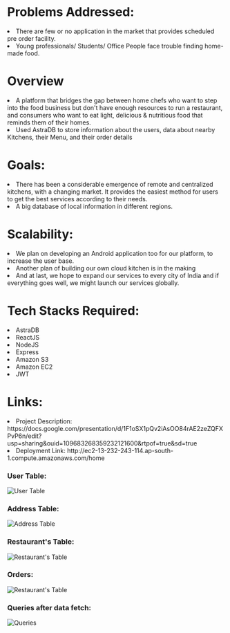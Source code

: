 <h1>Problems Addressed:</h1>
   <li>There are few or no application in the market that provides scheduled pre order facility.</li>
   <li>Young professionals/ Students/ Office People face trouble finding home-made food.</li>
<h1>Overview</h1>
   <li>A platform that bridges the gap between home chefs who want to step into the food business but don't have enough resources to run a restaurant, and consumers who want to eat light, delicious & nutritious food that reminds them of their homes.</li>   
   <li>Used AstraDB to store information about the users, data about nearby Kitchens, their Menu, and their order details</li>
<h1>Goals:</h1>
   <li>There has been a considerable emergence of remote and centralized kitchens, with a changing market. It provides the easiest method for users to get the best services according to their needs.</li>
   <li>A big database of local information in different regions.</li>
<h1>Scalability:</h1>
   <li>We plan on developing an Android application too for our platform, to increase the user base.</li>
   <li>Another plan of building our own cloud kitchen is in the making</li>
   <li>And at last, we hope to expand our services to every city of India and if everything goes well, we might launch our services globally.</li>
<h1>Tech Stacks Required:</h1>

<li>AstraDB</li>
<li>ReactJS</li>
<li>NodeJS</li>
<li>Express</li>
<li>Amazon S3</li>
<li>Amazon EC2</li>
<li>JWT</li>
<h1>Links:</h1>
<li>Project Description: https://docs.google.com/presentation/d/1F1oSX1pQv2iAsOO84rAE2zeZQFXPvP6n/edit?usp=sharing&ouid=109683268359232121600&rtpof=true&sd=true
</li>
<li>Deployment Link: http://ec2-13-232-243-114.ap-south-1.compute.amazonaws.com/home</li>
<h3>User Table:</h3>
<img src = "https://user-images.githubusercontent.com/62637676/132109110-e2c09ba9-b823-4ed7-8b80-8d5aaacd3a4e.jpeg" alt= "User Table">
<h3>Address Table:</h3>
<img src = "https://user-images.githubusercontent.com/62637676/132109135-7e5cabbb-7a30-4e05-8398-fb9f71d846aa.jpeg" alt = "Address Table">
<h3>Restaurant's Table:</h3>
<img src = "https://user-images.githubusercontent.com/62637676/132109140-c1e1139d-9dc6-4e69-be95-ccbc76d965bf.jpeg" alt = "Restaurant's Table">
<h3>Orders:</h3>
<img src = "https://user-images.githubusercontent.com/62637676/132109348-479487ca-c871-4825-8d0a-de4cce737639.jpeg" alt = "Restaurant's Table">
<h3>Queries after data fetch:</h3>
<img src = "https://user-images.githubusercontent.com/62637676/132110424-583ef4c6-638a-441a-a83b-8ba4025e66f9.jpeg" alt = "Queries">
